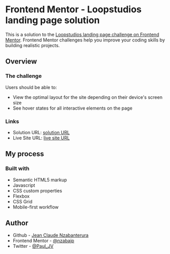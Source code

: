 # Frontend Mentor - Loopstudios landing page solution

This is a solution to the [Loopstudios landing page challenge on Frontend Mentor](https://www.frontendmentor.io/challenges/loopstudios-landing-page-N88J5Onjw). Frontend Mentor challenges help you improve your coding skills by building realistic projects. 

## Overview

### The challenge

Users should be able to:

- View the optimal layout for the site depending on their device's screen size
- See hover states for all interactive elements on the page

### Links

- Solution URL: [solution URL](https://nzabajp.github.io/loopstudios-landing-page/)
- Live Site URL: [live site URL](https://nzabajp.github.io/loopstudios-landing-page/)

## My process

### Built with

- Semantic HTML5 markup
- Javascript
- CSS custom properties
- Flexbox
- CSS Grid
- Mobile-first workflow

## Author

- Github - [Jean Claude Nzabanterura](https://github.com/nzabajp)
- Frontend Mentor - [@nzabajp](https://www.frontendmentor.io/profile/nzabajp)
- Twitter - [@Paul_JV](https://twitter.com/Paul_JV)

